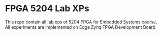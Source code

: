 # FPGA 5204 Lab XPs
 This repo contain all lab xps of 5204 FPGA for Embedded Systems course. All experiments are implemented on Edge Zynq FPGA Development Board.
